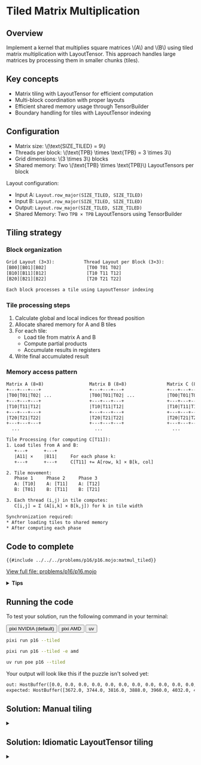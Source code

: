 # Tiled Matrix Multiplication

## Overview

Implement a kernel that multiplies square matrices \\(A\\) and \\(B\\) using tiled matrix multiplication with LayoutTensor. This approach handles large matrices by processing them in smaller chunks (tiles).

## Key concepts

- Matrix tiling with LayoutTensor for efficient computation
- Multi-block coordination with proper layouts
- Efficient shared memory usage through TensorBuilder
- Boundary handling for tiles with LayoutTensor indexing

## Configuration

- Matrix size: \\(\\text{SIZE\_TILED} = 9\\)
- Threads per block: \\(\\text{TPB} \times \\text{TPB} = 3 \times 3\\)
- Grid dimensions: \\(3 \times 3\\) blocks
- Shared memory: Two \\(\\text{TPB} \times \\text{TPB}\\) LayoutTensors per block

Layout configuration:

- Input A: `Layout.row_major(SIZE_TILED, SIZE_TILED)`
- Input B: `Layout.row_major(SIZE_TILED, SIZE_TILED)`
- Output: `Layout.row_major(SIZE_TILED, SIZE_TILED)`
- Shared Memory: Two `TPB × TPB` LayoutTensors using TensorBuilder

## Tiling strategy

### Block organization

```txt
Grid Layout (3×3):           Thread Layout per Block (3×3):
[B00][B01][B02]               [T00 T01 T02]
[B10][B11][B12]               [T10 T11 T12]
[B20][B21][B22]               [T20 T21 T22]

Each block processes a tile using LayoutTensor indexing
```

### Tile processing steps

1. Calculate global and local indices for thread position
2. Allocate shared memory for A and B tiles
3. For each tile:
   - Load tile from matrix A and B
   - Compute partial products
   - Accumulate results in registers
4. Write final accumulated result

### Memory access pattern

```txt
Matrix A (8×8)                 Matrix B (8×8)               Matrix C (8×8)
+---+---+---+                  +---+---+---+                +---+---+---+
|T00|T01|T02| ...              |T00|T01|T02| ...            |T00|T01|T02| ...
+---+---+---+                  +---+---+---+                +---+---+---+
|T10|T11|T12|                  |T10|T11|T12|                |T10|T11|T12|
+---+---+---+                  +---+---+---+                +---+---+---+
|T20|T21|T22|                  |T20|T21|T22|                |T20|T21|T22|
+---+---+---+                  +---+---+---+                +---+---+---+
  ...                            ...                          ...

Tile Processing (for computing C[T11]):
1. Load tiles from A and B:
   +---+      +---+
   |A11| ×    |B11|     For each phase k:
   +---+      +---+     C[T11] += A[row, k] × B[k, col]

2. Tile movement:
   Phase 1     Phase 2     Phase 3
   A: [T10]    A: [T11]    A: [T12]
   B: [T01]    B: [T11]    B: [T21]

3. Each thread (i,j) in tile computes:
   C[i,j] = Σ (A[i,k] × B[k,j]) for k in tile width

Synchronization required:
* After loading tiles to shared memory
* After computing each phase
```

## Code to complete

```mojo
{{#include ../../../problems/p16/p16.mojo:matmul_tiled}}
```

<a href="{{#include ../_includes/repo_url.md}}/blob/main/problems/p16/p16.mojo" class="filename">View full file: problems/p16/p16.mojo</a>

<details>
<summary><strong>Tips</strong></summary>

<div class="solution-tips">

1. Use the standard indexing convention: `local_row = thread_idx.y` and `local_col = thread_idx.x`
2. Calculate global positions:

   ```
   global_row = block_idx.y * TPB + local_row
   ```

   and

   ```
   global_col = block_idx.x * TPB + local_col
   ```

   **Understanding the global indexing formula:**
   - Each block processes a `TPB × TPB` tile of the matrix
   - `block_idx.y` tells us which row of blocks we're in (0, 1, 2...)
   - `block_idx.y * TPB` gives us the starting row of our block's tile
   - `local_row` (0 to TPB-1) is our thread's offset within the block
   - Adding them gives our thread's actual row in the full matrix

       **Example with TPB=3:**

    ```txt
    Block Layout:        Global Matrix (9×9):
    [B00][B01][B02]      [0 1 2 | 3 4 5 | 6 7 8]
    [B10][B11][B12]  →   [9 A B | C D E | F G H]
    [B20][B21][B22]      [I J K | L M N | O P Q]
                         ——————————————————————
                         [R S T | U V W | X Y Z]
                         [a b c | d e f | g h i]
                         [j k l | m n o | p q r]
                         ——————————————————————
                         [s t u | v w x | y z α]
                         [β γ δ | ε ζ η | θ ι κ]
                         [λ μ ν | ξ ο π | ρ σ τ]

    Thread(1,2) in Block(1,0):
    - block_idx.y = 1, local_row = 1
    - global_row = 1 * 3 + 1 = 4
    - This thread handles row 4 of the matrix
    ```

3. Allocate shared memory (now pre-initialized with `.fill(0)`)
4. With 9×9 perfect tiling, no bounds checking needed!
5. Accumulate results across tiles with proper synchronization

</div>
</details>

## Running the code

To test your solution, run the following command in your terminal:

<div class="code-tabs" data-tab-group="package-manager">
  <div class="tab-buttons">
    <button class="tab-button">pixi NVIDIA (default)</button>
    <button class="tab-button">pixi AMD</button>
    <button class="tab-button">uv</button>
  </div>
  <div class="tab-content">

```bash
pixi run p16 --tiled
```

  </div>
  <div class="tab-content">

```bash
pixi run p16 --tiled -e amd
```

  </div>
  <div class="tab-content">

```bash
uv run poe p16 --tiled
```

  </div>
</div>

Your output will look like this if the puzzle isn't solved yet:

```txt
out: HostBuffer([0.0, 0.0, 0.0, 0.0, 0.0, 0.0, 0.0, 0.0, 0.0, 0.0, 0.0, 0.0, 0.0, 0.0, 0.0, 0.0, 0.0, 0.0, 0.0, 0.0, 0.0, 0.0, 0.0, 0.0, 0.0, 0.0, 0.0, 0.0, 0.0, 0.0, 0.0, 0.0, 0.0, 0.0, 0.0, 0.0, 0.0, 0.0, 0.0, 0.0, 0.0, 0.0, 0.0, 0.0, 0.0, 0.0, 0.0, 0.0, 0.0, 0.0, 0.0, 0.0, 0.0, 0.0, 0.0, 0.0, 0.0, 0.0, 0.0, 0.0, 0.0, 0.0, 0.0, 0.0, 0.0, 0.0, 0.0, 0.0, 0.0, 0.0, 0.0, 0.0, 0.0, 0.0, 0.0, 0.0, 0.0, 0.0, 0.0])
expected: HostBuffer([3672.0, 3744.0, 3816.0, 3888.0, 3960.0, 4032.0, 4104.0, 4176.0, 4248.0, 9504.0, 9738.0, 9972.0, 10206.0, 10440.0, 10674.0, 10908.0, 11142.0, 11376.0, 15336.0, 15732.0, 16128.0, 16524.0, 16920.0, 17316.0, 17712.0, 18108.0, 18504.0, 21168.0, 21726.0, 22284.0, 22842.0, 23400.0, 23958.0, 24516.0, 25074.0, 25632.0, 27000.0, 27720.0, 28440.0, 29160.0, 29880.0, 30600.0, 31320.0, 32040.0, 32760.0, 32832.0, 33714.0, 34596.0, 35478.0, 36360.0, 37242.0, 38124.0, 39006.0, 39888.0, 38664.0, 39708.0, 40752.0, 41796.0, 42840.0, 43884.0, 44928.0, 45972.0, 47016.0, 44496.0, 45702.0, 46908.0, 48114.0, 49320.0, 50526.0, 51732.0, 52938.0, 54144.0, 50328.0, 51696.0, 53064.0, 54432.0, 55800.0, 57168.0, 58536.0, 59904.0, 61272.0])
```

## Solution: Manual tiling

<details class="solution-details">
<summary></summary>

```mojo
{{#include ../../../solutions/p16/p16.mojo:matmul_tiled_solution}}
```

<div class="solution-explanation">

The tiled matrix multiplication implementation demonstrates efficient handling of matrices \\((9 \times 9)\\) using small tiles \\((3 \times 3)\\). Here's how it works:

1. **Shared memory allocation**

   ```txt
   Input matrices (9×9) - Perfect fit for (3×3) tiling:
   A = [0  1  2  3  4  5  6  7  8 ]    B = [0  2  4  6  8  10 12 14 16]
       [9  10 11 12 13 14 15 16 17]        [18 20 22 24 26 28 30 32 34]
       [18 19 20 21 22 23 24 25 26]        [36 38 40 42 44 46 48 50 52]
       [27 28 29 30 31 32 33 34 35]        [54 56 58 60 62 64 66 68 70]
       [36 37 38 39 40 41 42 43 44]        [72 74 76 78 80 82 84 86 88]
       [45 46 47 48 49 50 51 52 53]        [90 92 94 96 98 100 102 104 106]
       [54 55 56 57 58 59 60 61 62]        [108 110 112 114 116 118 120 122 124]
       [63 64 65 66 67 68 69 70 71]        [126 128 130 132 134 136 138 140 142]
       [72 73 74 75 76 77 78 79 80]        [144 146 148 150 152 154 156 158 160]

   Shared memory per block (3×3):
   a_shared[TPB, TPB]  b_shared[TPB, TPB]
   ```

2. **Tile processing loop**

   ```txt
   Number of tiles = 9 // 3 = 3 tiles (perfect division!)

   For each tile:
   1. Load tile from A and B
   2. Compute partial products
   3. Accumulate in register
   ```

3. **Memory loading pattern**
   - With perfect \\((9 \times 9)\\) tiling, bounds check is technically unnecessary but included for defensive programming and consistency with other matrix sizes.

     ```mojo
        # Load A tile - global row stays the same, col determined by tile
        if tiled_row < size and (tile * TPB + local_col) < size:
            a_shared[local_row, local_col] = a[
                tiled_row, tile * TPB + local_col
            ]

        # Load B tile - row determined by tile, global col stays the same
        if (tile * TPB + local_row) < size and tiled_col < size:
            b_shared[local_row, local_col] = b[
                tile * TPB + local_row, tiled_col
            ]
     ```

4. **Computation within tile**

   ```mojo
   for k in range(min(TPB, size - tile * TPB)):
       acc += a_shared[local_row, k] * b_shared[k, local_col]
   ```

   - Avoids shared memory bank conflicts:

     ```txt
     Bank Conflict Free (Good):        Bank Conflicts (Bad):
     Thread0: a_shared[0,k] b_shared[k,0]  Thread0: a_shared[k,0] b_shared[0,k]
     Thread1: a_shared[0,k] b_shared[k,1]  Thread1: a_shared[k,0] b_shared[1,k]
     Thread2: a_shared[0,k] b_shared[k,2]  Thread2: a_shared[k,0] b_shared[2,k]
     ↓                                     ↓
     Parallel access to different banks    Serialized access to same bank of b_shared
     (or broadcast for a_shared)           if shared memory was column-major
     ```

     **Shared memory bank conflicts explained:**
     - **Left (Good)**: `b_shared[k,threadIdx.x]` accesses different banks, `a_shared[0,k]` broadcasts to all threads
     - **Right (Bad)**: If b_shared were column-major, threads would access same bank simultaneously
     - **Key insight**: This is about shared memory access patterns, not global memory coalescing
     - **Bank structure**: Shared memory has 32 banks; conflicts occur when multiple threads access different addresses in the same bank simultaneously

5. **Synchronization points**

   ```txt
   barrier() after:
   1. Tile loading
   2. Tile computation
   ```

Key performance features:

- Processes \\((9 \times 9)\\) matrix using \\((3 \times 3)\\) tiles (perfect fit!)
- Uses shared memory for fast tile access
- Minimizes global memory transactions with coalesced memory access
- Optimized shared memory layout and access pattern to avoid shared memory bank conflicts

6. **Result writing**:

   ```mojo
   if tiled_row < size and tiled_col < size:
      output[tiled_row, tiled_col] = acc
   ```

   - Defensive bounds checking included for other matrix sizes and tiling strategies
   - Direct assignment to output matrix
   - All threads write valid results

### Key optimizations

1. **Layout optimization**:
   - Row-major layout for all tensors
   - Efficient 2D indexing

2. **Memory access**:
   - Coalesced global memory loads
   - Efficient shared memory usage

3. **Computation**:
   - Register-based accumulation i.e. `var acc: output.element_type = 0`
   - Compile-time loop unrolling via `@parameter`

This implementation achieves high performance through:

- Efficient use of LayoutTensor for memory access
- Optimal tiling strategy
- Proper thread synchronization
- Careful boundary handling

</div>
</details>

## Solution: Idiomatic LayoutTensor tiling

<details class="solution-details">
<summary></summary>

```mojo
{{#include ../../../solutions/p16/p16.mojo:matmul_idiomatic_tiled_solution}}
```

<div class="solution-explanation">

The idiomatic tiled matrix multiplication leverages Mojo's LayoutTensor API and asynchronous memory operations for a beautifully clean implementation.

**🔑 Key Point: This implementation performs standard matrix multiplication A × B using coalesced loading for both matrices.**

**What this implementation does:**

- **Matrix operation**: Standard \\(A \times B\\) multiplication (not \\(A \times B^T\\))
- **Loading pattern**: Both matrices use `Layout.row_major(1, TPB)` for coalesced access
- **Computation**: `acc += a_shared[local_row, k] * b_shared[k, local_col]`
- **Data layout**: No transposition during loading - both matrices loaded in same orientation

**What this implementation does NOT do:**

- Does NOT perform \\(A \times B^T\\) multiplication
- Does NOT use transposed loading patterns
- Does NOT transpose data during copy operations

With the \\((9 \times 9)\\) matrix size, we get perfect tiling that eliminates all boundary checks:

1. **LayoutTensor tile API**

   ```mojo
   out_tile = output.tile[TPB, TPB](block_idx.y, block_idx.x)
   a_tile = a.tile[TPB, TPB](block_idx.y, idx)
   b_tile = b.tile[TPB, TPB](idx, block_idx.x)
   ```

   This directly expresses "get the tile at position (block_idx.y, block_idx.x)" without manual coordinate calculation. See the [documentation](https://docs.modular.com/mojo/kernels/layout/layout_tensor/LayoutTensor/#tile) for more details.

2. **Asynchronous memory operations**

   ```mojo
   copy_dram_to_sram_async[
      thread_layout = load_a_layout,
      num_threads = NUM_THREADS,
      block_dim_count = BLOCK_DIM_COUNT
   ](a_shared,a_tile)
   copy_dram_to_sram_async[
      thread_layout = load_b_layout,
      num_threads = NUM_THREADS,
      block_dim_count = BLOCK_DIM_COUNT
   ](b_shared, b_tile)
   async_copy_wait_all()
   ```

   These operations:
   - Use dedicated copy engines that bypass registers and enable compute-memory overlap via [copy_dram_to_sram_async](https://docs.modular.com/mojo/kernels/layout/layout_tensor/copy_dram_to_sram_async/)
   - Use specialized thread layouts for optimal memory access patterns
   - Eliminate the need for manual memory initialization
   - **Important**:
      - Standard GPU loads are already asynchronous; these provide better resource utilization and register bypass
      - `copy_dram_to_sram_async` assumes that you are using a 1d thread block (`block_dim.y == block_dim.z == 1`) and all the threads from a thread block participate in the copy unless you specify otherwise.  This behaviour in overridden by specifying:
         - `block_dim_count`: the dimensionality of the thread block (`2` for the 2d thread block `THREADS_PER_BLOCK_TILED = (TPB, TPB)`)
         - `num_threads`: the number of threads in the thread block (`TPB*TPB == 9`)

3. **Optimized memory access layouts**

   ```mojo
   alias load_a_layout = Layout.row_major(1, TPB)    # Coalesced loading
   alias load_b_layout = Layout.row_major(1, TPB)    # Coalesced loading
   # Note: Both matrices use the same layout for standard A × B multiplication
   ```

   **Memory Access Analysis for Current Implementation:**

   Both matrices use `Layout.row_major(1, TPB)` for coalesced loading from global memory:
   - `load_a_layout`: Threads cooperate to load consecutive elements from matrix A rows
   - `load_b_layout`: Threads cooperate to load consecutive elements from matrix B rows
   - **Key insight**: Thread layout determines how threads cooperate during copy, not the final data layout

   **Actual Computation Pattern (proves this is A × B):**

   ```mojo
   # This is the actual computation in the current implementation
   acc += a_shared[local_row, k] * b_shared[k, local_col]

   # This corresponds to: C[i,j] = Σ(A[i,k] * B[k,j])
   # Which is standard matrix multiplication A × B
   ```

   **Why both matrices use the same coalesced loading pattern:**

   ```txt
   Loading tiles from global memory:
   - Matrix A tile: threads load A[block_row, k], A[block_row, k+1], A[block_row, k+2]... (consecutive)
   - Matrix B tile: threads load B[k, block_col], B[k, block_col+1], B[k, block_col+2]... (consecutive)

   Both patterns are coalesced with Layout.row_major(1, TPB)
   ```

   **Three separate memory concerns:**
   1. **Global-to-shared coalescing**: `Layout.row_major(1, TPB)` ensures coalesced global memory access
   2. **Shared memory computation**: `a_shared[local_row, k] * b_shared[k, local_col]` avoids bank conflicts
   3. **Matrix operation**: The computation pattern determines this is A × B, not A × B^T

4. **Perfect tiling eliminates boundary checks**

   ```mojo
   @parameter
   for idx in range(size // TPB):  # Perfect division: 9 // 3 = 3
   ```

   With \\((9 \times 9)\\) matrices and \\((3 \times 3)\\) tiles, every tile is exactly full-sized. No boundary checking needed!

5. **Clean tile processing with defensive bounds checking**

   ```mojo
   # Defensive bounds checking included even with perfect tiling
   if tiled_row < size and tiled_col < size:
       out_tile[local_row, local_col] = acc
   ```

   With perfect \\((9 \times 9)\\) tiling, this bounds check is technically unnecessary but included for defensive programming and consistency with other matrix sizes.

### Performance considerations

The idiomatic implementation maintains the performance benefits of tiling while providing cleaner abstractions:

1. **Memory locality**: Exploits spatial and temporal locality through tiling
2. **Coalesced access**: Specialized load layouts ensure coalesced memory access patterns
3. **Compute-memory overlap**: Potential overlap through asynchronous memory operations
4. **Shared memory efficiency**: No redundant initialization of shared memory
5. **Register pressure**: Uses accumulation registers for optimal compute throughput

This implementation shows how high-level abstractions can express complex GPU algorithms without sacrificing performance. It's a prime example of Mojo's philosophy: combining high-level expressiveness with low-level performance control.

### Key differences from manual tiling

| Feature | Manual Tiling | Idiomatic Tiling |
|---------|--------------|------------------|
| Memory access | Direct indexing with bounds checks | LayoutTensor tile API |
| Tile loading | Explicit element-by-element copying | Dedicated copy engine bulk transfers |
| Shared memory | Manual initialization (defensive) | Managed by copy functions |
| Code complexity | More verbose with explicit indexing | More concise with higher-level APIs |
| Bounds checking | Multiple checks during loading and computing | Single defensive check at final write |
| Matrix orientation | Both A and B in same orientation (standard A × B) | Both A and B in same orientation (standard A × B) |
| Performance | Explicit control over memory patterns | Optimized layouts with register bypass |

The idiomatic approach is not just cleaner but also potentially more performant due to the use of specialized memory layouts and asynchronous operations.

### Educational: When would transposed loading be useful?

The current implementation does NOT use transposed loading. This section is purely educational to show what's possible with the layout system.

**Current implementation recap:**

- Uses `Layout.row_major(1, TPB)` for both matrices
- Performs standard A × B multiplication
- No data transposition during copy

**Educational scenarios where you WOULD use transposed loading:**

While this puzzle uses standard coalesced loading for both matrices, the layout system's flexibility enables powerful optimizations in other scenarios:

```mojo
# Example: Loading pre-transposed matrix B^T to compute A × B
# (This is NOT what the current implementation does)
alias load_b_layout = Layout.row_major(TPB, 1)   # Load B^T with coalesced access
alias store_b_layout = Layout.row_major(1, TPB)  # Store as B in shared memory
copy_dram_to_sram_async[src_thread_layout=load_b_layout, dst_thread_layout=store_b_layout](b_shared, b_tile)
```

**Use cases for transposed loading (not used in this puzzle):**

1. **Pre-transposed input matrices**: When \\(B\\) is already stored transposed in global memory
2. **Different algorithms**: Computing \\(A^T \times B\\), \\(A \times B^T\\), or \\(A^T \times B^T\\)
3. **Memory layout conversion**: Converting between row-major and column-major layouts
4. **Avoiding transpose operations**: Loading data directly in the required orientation

**Key distinction:**

- **Current implementation**: Both matrices use `Layout.row_major(1, TPB)` for standard \\(A \times B\\) multiplication
- **Transposed loading example**: Would use different layouts to handle pre-transposed data or different matrix operations

This demonstrates Mojo's philosophy: providing low-level control when needed while maintaining high-level abstractions for common cases.

---

## Summary: Key takeaways

**What the idiomatic tiled implementation actually does:**

1. **Matrix Operation**: Standard A × B multiplication
2. **Memory Loading**: Both matrices use `Layout.row_major(1, TPB)` for coalesced access
3. **Computation Pattern**: `acc += a_shared[local_row, k] * b_shared[k, local_col]`
4. **Data Layout**: No transposition during loading

**Why this is optimal:**

- **Coalesced global memory access**: `Layout.row_major(1, TPB)` ensures efficient loading
- **Bank conflict avoidance**: Shared memory access pattern avoids conflicts
- **Standard algorithm**: Implements the most common matrix multiplication pattern

</div>
</details>
